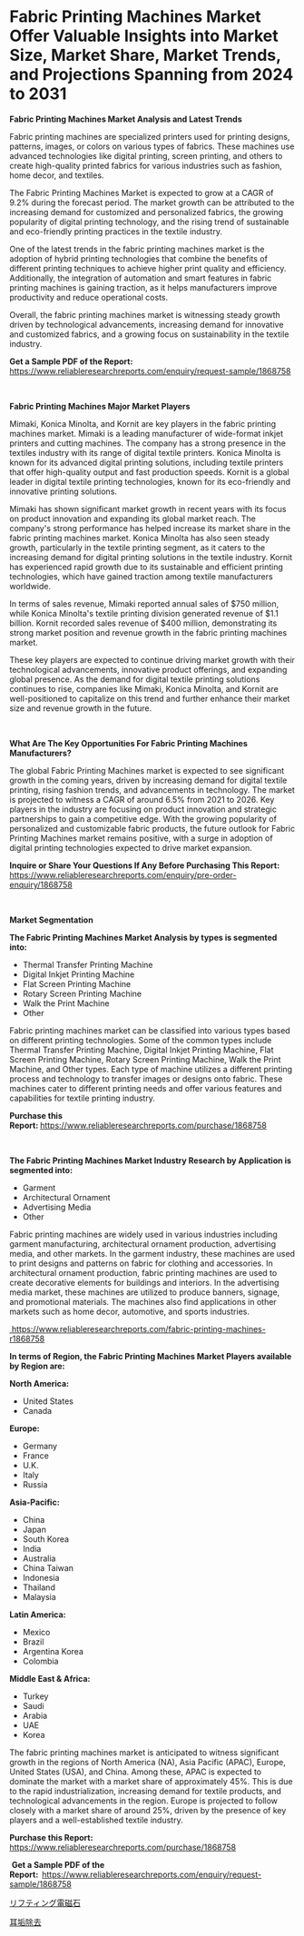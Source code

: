 <p><h1>Fabric Printing Machines Market Offer Valuable Insights into Market Size, Market Share, Market Trends, and Projections Spanning from 2024 to 2031</h1></p><p><strong>Fabric Printing Machines Market Analysis and Latest Trends</strong></p>
<p><p>Fabric printing machines are specialized printers used for printing designs, patterns, images, or colors on various types of fabrics. These machines use advanced technologies like digital printing, screen printing, and others to create high-quality printed fabrics for various industries such as fashion, home decor, and textiles.</p><p>The Fabric Printing Machines Market is expected to grow at a CAGR of 9.2% during the forecast period. The market growth can be attributed to the increasing demand for customized and personalized fabrics, the growing popularity of digital printing technology, and the rising trend of sustainable and eco-friendly printing practices in the textile industry.</p><p>One of the latest trends in the fabric printing machines market is the adoption of hybrid printing technologies that combine the benefits of different printing techniques to achieve higher print quality and efficiency. Additionally, the integration of automation and smart features in fabric printing machines is gaining traction, as it helps manufacturers improve productivity and reduce operational costs.</p><p>Overall, the fabric printing machines market is witnessing steady growth driven by technological advancements, increasing demand for innovative and customized fabrics, and a growing focus on sustainability in the textile industry.</p></p>
<p><strong>Get a Sample PDF of the Report:&nbsp;</strong> <a href="https://www.reliableresearchreports.com/enquiry/request-sample/1868758">https://www.reliableresearchreports.com/enquiry/request-sample/1868758</a></p>
<p>&nbsp;</p>
<p><strong>Fabric Printing Machines Major Market Players</strong></p>
<p><p>Mimaki, Konica Minolta, and Kornit are key players in the fabric printing machines market. Mimaki is a leading manufacturer of wide-format inkjet printers and cutting machines. The company has a strong presence in the textiles industry with its range of digital textile printers. Konica Minolta is known for its advanced digital printing solutions, including textile printers that offer high-quality output and fast production speeds. Kornit is a global leader in digital textile printing technologies, known for its eco-friendly and innovative printing solutions.</p><p>Mimaki has shown significant market growth in recent years with its focus on product innovation and expanding its global market reach. The company's strong performance has helped increase its market share in the fabric printing machines market. Konica Minolta has also seen steady growth, particularly in the textile printing segment, as it caters to the increasing demand for digital printing solutions in the textile industry. Kornit has experienced rapid growth due to its sustainable and efficient printing technologies, which have gained traction among textile manufacturers worldwide.</p><p>In terms of sales revenue, Mimaki reported annual sales of $750 million, while Konica Minolta's textile printing division generated revenue of $1.1 billion. Kornit recorded sales revenue of $400 million, demonstrating its strong market position and revenue growth in the fabric printing machines market.</p><p>These key players are expected to continue driving market growth with their technological advancements, innovative product offerings, and expanding global presence. As the demand for digital textile printing solutions continues to rise, companies like Mimaki, Konica Minolta, and Kornit are well-positioned to capitalize on this trend and further enhance their market size and revenue growth in the future.</p></p>
<p>&nbsp;</p>
<p><strong>What Are The Key Opportunities For Fabric Printing Machines Manufacturers?</strong></p>
<p><p>The global Fabric Printing Machines market is expected to see significant growth in the coming years, driven by increasing demand for digital textile printing, rising fashion trends, and advancements in technology. The market is projected to witness a CAGR of around 6.5% from 2021 to 2026. Key players in the industry are focusing on product innovation and strategic partnerships to gain a competitive edge. With the growing popularity of personalized and customizable fabric products, the future outlook for Fabric Printing Machines market remains positive, with a surge in adoption of digital printing technologies expected to drive market expansion.</p></p>
<p><strong>Inquire or Share Your Questions If Any Before Purchasing This Report:</strong> <a href="https://www.reliableresearchreports.com/enquiry/pre-order-enquiry/1868758">https://www.reliableresearchreports.com/enquiry/pre-order-enquiry/1868758</a></p>
<p>&nbsp;</p>
<p><strong>Market Segmentation</strong></p>
<p><strong>The Fabric Printing Machines Market Analysis by types is segmented into:</strong></p>
<p><ul><li>Thermal Transfer Printing Machine</li><li>Digital Inkjet Printing Machine</li><li>Flat Screen Printing Machine</li><li>Rotary Screen Printing Machine</li><li>Walk the Print Machine</li><li>Other</li></ul></p>
<p><p>Fabric printing machines market can be classified into various types based on different printing technologies. Some of the common types include Thermal Transfer Printing Machine, Digital Inkjet Printing Machine, Flat Screen Printing Machine, Rotary Screen Printing Machine, Walk the Print Machine, and Other types. Each type of machine utilizes a different printing process and technology to transfer images or designs onto fabric. These machines cater to different printing needs and offer various features and capabilities for textile printing industry.</p></p>
<p><strong>Purchase this Report:&nbsp;</strong><a href="https://www.reliableresearchreports.com/purchase/1868758">https://www.reliableresearchreports.com/purchase/1868758</a></p>
<p>&nbsp;</p>
<p><strong>The Fabric Printing Machines Market Industry Research by Application is segmented into:</strong></p>
<p><ul><li>Garment</li><li>Architectural Ornament </li><li>Advertising Media</li><li>Other</li></ul></p>
<p><p>Fabric printing machines are widely used in various industries including garment manufacturing, architectural ornament production, advertising media, and other markets. In the garment industry, these machines are used to print designs and patterns on fabric for clothing and accessories. In architectural ornament production, fabric printing machines are used to create decorative elements for buildings and interiors. In the advertising media market, these machines are utilized to produce banners, signage, and promotional materials. The machines also find applications in other markets such as home decor, automotive, and sports industries.</p></p>
<p><a href="https://www.reliableresearchreports.com/fabric-printing-machines-r1868758">&nbsp;https://www.reliableresearchreports.com/fabric-printing-machines-r1868758</a></p>
<p><strong>In terms of Region, the Fabric Printing Machines Market Players available by Region are:</strong></p>
<p>
    <p> <strong> North America: </strong>
        <ul>
            <li>United States</li>
            <li>Canada</li>
        </ul>
        </p> 
    <p> <strong> Europe: </strong>
        <ul>
            <li>Germany</li>
            <li>France</li>
            <li>U.K.</li>
            <li>Italy</li>
            <li>Russia</li>
        </ul>
        </p> 
    <p> <strong> Asia-Pacific: </strong>
        <ul>
            <li>China</li>
            <li>Japan</li>
            <li>South Korea</li>
            <li>India</li>
            <li>Australia</li>
            <li>China Taiwan</li>
            <li>Indonesia</li>
            <li>Thailand</li>
            <li>Malaysia</li>
        </ul>
        </p> 
    <p> <strong> Latin America: </strong>
        <ul>
            <li>Mexico</li>
            <li>Brazil</li>
            <li>Argentina Korea</li>
            <li>Colombia</li>
        </ul>
        </p> 
    <p> <strong> Middle East & Africa: </strong>
        <ul>
            <li>Turkey</li>
            <li>Saudi</li>
            <li>Arabia</li>
            <li>UAE</li>
            <li>Korea</li>
        </ul>
    </p>
    </p>
<p><p>The fabric printing machines market is anticipated to witness significant growth in the regions of North America (NA), Asia Pacific (APAC), Europe, United States (USA), and China. Among these, APAC is expected to dominate the market with a market share of approximately 45%. This is due to the rapid industrialization, increasing demand for textile products, and technological advancements in the region. Europe is projected to follow closely with a market share of around 25%, driven by the presence of key players and a well-established textile industry.</p></p>
<p><strong>Purchase this Report: </strong><a href="https://www.reliableresearchreports.com/purchase/1868758">https://www.reliableresearchreports.com/purchase/1868758</a></p>
<p>&nbsp;<strong>Get a Sample PDF of the Report:&nbsp;&nbsp;</strong><a href="https://www.reliableresearchreports.com/enquiry/request-sample/1868758">https://www.reliableresearchreports.com/enquiry/request-sample/1868758</a></p>
<p><strong></strong></p>
<p><p><a href="https://medium.com/@addiehirthe05/%E3%83%AA%E3%83%95%E3%83%86%E3%82%A3%E3%83%B3%E3%82%B0%E9%9B%BB%E7%A3%81%E7%9F%B3%E5%B8%82%E5%A0%B4-2031%E5%B9%B4%E3%81%BE%E3%81%A7%E3%81%AE%E6%88%90%E5%8A%9F%E3%81%97%E3%81%9F%E3%83%93%E3%82%B8%E3%83%8D%E3%82%B9%E6%88%A6%E7%95%A5%E3%81%AE%E9%8D%B5-e9dce2903583">リフティング電磁石</a></p><p><a href="https://medium.com/@orlohagenes_12279/%E8%80%B3%E5%9E%A2%E9%99%A4%E5%8E%BB%E5%B8%82%E5%A0%B4%E3%81%AF-%E5%B8%82%E5%A0%B4%E3%82%B7%E3%82%A7%E3%82%A2-%E5%B8%82%E5%A0%B4%E5%8B%95%E5%90%91-%E5%B8%82%E5%A0%B4%E6%88%90%E9%95%B7%E3%81%AB%E9%96%A2%E3%81%99%E3%82%8B%E6%83%85%E5%A0%B1%E3%82%92%E6%8F%90%E4%BE%9B%E3%81%97%E3%81%A6%E3%81%84%E3%81%BE%E3%81%99-mimi-kojou-shijo-wa-shijo-shea-shijo-doukou-shijo-4ca2eb37c3fe">耳垢除去</a></p></p>